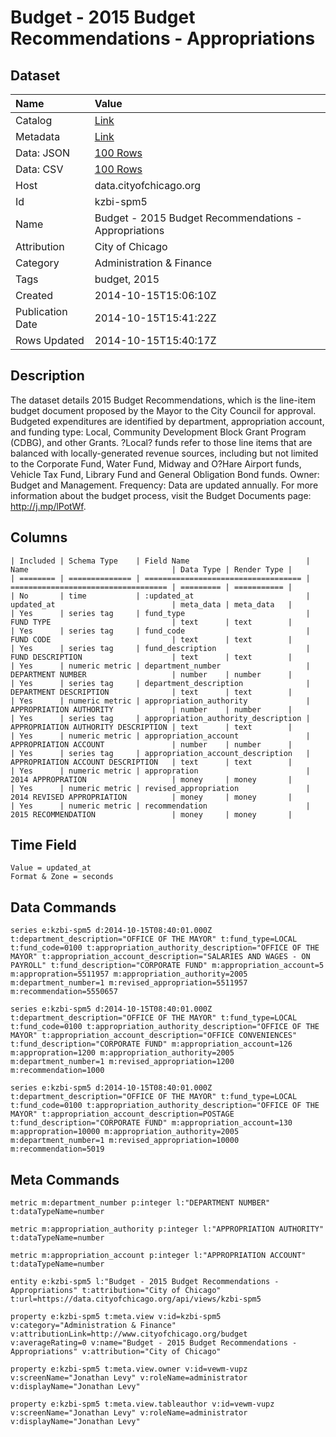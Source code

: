 # Budget - 2015 Budget Recommendations - Appropriations

## Dataset

| Name | Value |
| :--- | :---- |
| Catalog | [Link](https://catalog.data.gov/dataset/budget-2015-budget-recommendations-appropriations-68f61) |
| Metadata | [Link](https://data.cityofchicago.org/api/views/kzbi-spm5) |
| Data: JSON | [100 Rows](https://data.cityofchicago.org/api/views/kzbi-spm5/rows.json?max_rows=100) |
| Data: CSV | [100 Rows](https://data.cityofchicago.org/api/views/kzbi-spm5/rows.csv?max_rows=100) |
| Host | data.cityofchicago.org |
| Id | kzbi-spm5 |
| Name | Budget - 2015 Budget Recommendations - Appropriations |
| Attribution | City of Chicago |
| Category | Administration & Finance |
| Tags | budget, 2015 |
| Created | 2014-10-15T15:06:10Z |
| Publication Date | 2014-10-15T15:41:22Z |
| Rows Updated | 2014-10-15T15:40:17Z |

## Description

The dataset details 2015 Budget Recommendations, which is the line-item budget document proposed by the Mayor to the City Council for approval. Budgeted expenditures are identified by department, appropriation account, and funding type: Local, Community Development Block Grant Program (CDBG), and other Grants. ?Local? funds refer to those line items that are balanced with locally-generated revenue sources, including but not limited to the Corporate Fund, Water Fund, Midway and O?Hare Airport funds, Vehicle Tax Fund, Library Fund and General Obligation Bond funds. Owner: Budget and Management. Frequency: Data are updated annually. For more information about the budget process, visit the Budget Documents page: http://j.mp/lPotWf.

## Columns

```ls
| Included | Schema Type    | Field Name                          | Name                                | Data Type | Render Type |
| ======== | ============== | =================================== | =================================== | ========= | =========== |
| No       | time           | :updated_at                         | updated_at                          | meta_data | meta_data   |
| Yes      | series tag     | fund_type                           | FUND TYPE                           | text      | text        |
| Yes      | series tag     | fund_code                           | FUND CODE                           | text      | text        |
| Yes      | series tag     | fund_description                    | FUND DESCRIPTION                    | text      | text        |
| Yes      | numeric metric | department_number                   | DEPARTMENT NUMBER                   | number    | number      |
| Yes      | series tag     | department_description              | DEPARTMENT DESCRIPTION              | text      | text        |
| Yes      | numeric metric | appropriation_authority             | APPROPRIATION AUTHORITY             | number    | number      |
| Yes      | series tag     | appropriation_authority_description | APPROPRIATION AUTHORITY DESCRIPTION | text      | text        |
| Yes      | numeric metric | appropriation_account               | APPROPRIATION ACCOUNT               | number    | number      |
| Yes      | series tag     | appropriation_account_description   | APPROPRIATION ACCOUNT DESCRIPTION   | text      | text        |
| Yes      | numeric metric | appropration                        | 2014 APPROPRATION                   | money     | money       |
| Yes      | numeric metric | revised_appropriation               | 2014 REVISED APPROPRIATION          | money     | money       |
| Yes      | numeric metric | recommendation                      | 2015 RECOMMENDATION                 | money     | money       |
```

## Time Field

```ls
Value = updated_at
Format & Zone = seconds
```

## Data Commands

```ls
series e:kzbi-spm5 d:2014-10-15T08:40:01.000Z t:department_description="OFFICE OF THE MAYOR" t:fund_type=LOCAL t:fund_code=0100 t:appropriation_authority_description="OFFICE OF THE MAYOR" t:appropriation_account_description="SALARIES AND WAGES - ON PAYROLL" t:fund_description="CORPORATE FUND" m:appropriation_account=5 m:appropration=5511957 m:appropriation_authority=2005 m:department_number=1 m:revised_appropriation=5511957 m:recommendation=5550657

series e:kzbi-spm5 d:2014-10-15T08:40:01.000Z t:department_description="OFFICE OF THE MAYOR" t:fund_type=LOCAL t:fund_code=0100 t:appropriation_authority_description="OFFICE OF THE MAYOR" t:appropriation_account_description="OFFICE CONVENIENCES" t:fund_description="CORPORATE FUND" m:appropriation_account=126 m:appropration=1200 m:appropriation_authority=2005 m:department_number=1 m:revised_appropriation=1200 m:recommendation=1000

series e:kzbi-spm5 d:2014-10-15T08:40:01.000Z t:department_description="OFFICE OF THE MAYOR" t:fund_type=LOCAL t:fund_code=0100 t:appropriation_authority_description="OFFICE OF THE MAYOR" t:appropriation_account_description=POSTAGE t:fund_description="CORPORATE FUND" m:appropriation_account=130 m:appropration=10000 m:appropriation_authority=2005 m:department_number=1 m:revised_appropriation=10000 m:recommendation=5019
```

## Meta Commands

```ls
metric m:department_number p:integer l:"DEPARTMENT NUMBER" t:dataTypeName=number

metric m:appropriation_authority p:integer l:"APPROPRIATION AUTHORITY" t:dataTypeName=number

metric m:appropriation_account p:integer l:"APPROPRIATION ACCOUNT" t:dataTypeName=number

entity e:kzbi-spm5 l:"Budget - 2015 Budget Recommendations - Appropriations" t:attribution="City of Chicago" t:url=https://data.cityofchicago.org/api/views/kzbi-spm5

property e:kzbi-spm5 t:meta.view v:id=kzbi-spm5 v:category="Administration & Finance" v:attributionLink=http://www.cityofchicago.org/budget v:averageRating=0 v:name="Budget - 2015 Budget Recommendations - Appropriations" v:attribution="City of Chicago"

property e:kzbi-spm5 t:meta.view.owner v:id=vewm-vupz v:screenName="Jonathan Levy" v:roleName=administrator v:displayName="Jonathan Levy"

property e:kzbi-spm5 t:meta.view.tableauthor v:id=vewm-vupz v:screenName="Jonathan Levy" v:roleName=administrator v:displayName="Jonathan Levy"
```